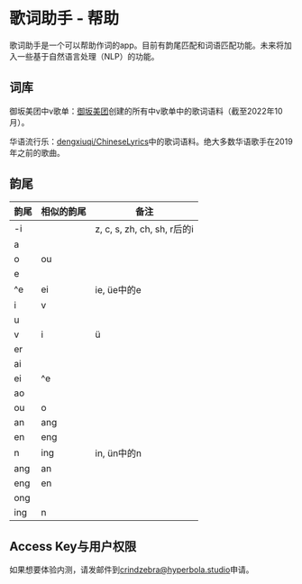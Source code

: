 # 歌词助手 - 帮助

歌词助手是一个可以帮助作词的app。目前有韵尾匹配和词语匹配功能。未来将加入一些基于自然语言处理（NLP）的功能。

## 词库

御坂美团中v歌单：[御坂美团](https://music.163.com/#/user/home?id=303219204)创建的所有中v歌单中的歌词语料（截至2022年10月）。

华语流行乐：[dengxiuqi/ChineseLyrics](https://github.com/dengxiuqi/ChineseLyrics)中的歌词语料。绝大多数华语歌手在2019年之前的歌曲。

## 韵尾

| 韵尾 | 相似的韵尾 | 备注                        |
| ---- | ---------- | --------------------------- |
| -i   |            | z, c, s, zh, ch, sh, r后的i |
| a    |            |                             |
| o    | ou         |                             |
| e    |            |                             |
| ^e   | ei         | ie, üe中的e                 |
| i    | v          |                             |
| u    |            |                             |
| v    | i          | ü                           |
| er   |            |                             |
| ai   |            |                             |
| ei   | ^e         |                             |
| ao   |            |                             |
| ou   | o          |                             |
| an   | ang        |                             |
| en   | eng        |                             |
| n    | ing        | in, ün中的n                 |
| ang  | an         |                             |
| eng  | en         |                             |
| ong  |            |                             |
| ing  | n          |                             |

## Access Key与用户权限

如果想要体验内测，请发邮件到[crindzebra@hyperbola.studio](mailto:crindzebra@hyperbola.studio)申请。